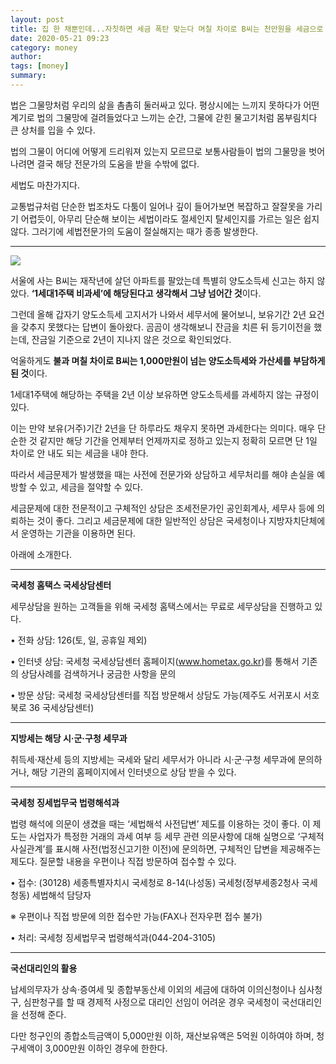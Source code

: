 ```yaml
---
layout: post
title: 집 한 채뿐인데...자칫하면 세금 폭탄 맞는다 며칠 차이로 B씨는 천만원을 세금으로 부담했다.
date: 2020-05-21 09:23
category: money
author: 
tags: [money]
summary: 
---
```



법은 그물망처럼 우리의 삶을 촘촘히 둘러싸고 있다. 평상시에는 느끼지 못하다가 어떤 계기로 법의 그물망에 걸려들었다고 느끼는 순간, 그물에 갇힌 물고기처럼 몸부림치다 큰 상처를 입을 수 있다.

  

법의 그물이 어디에 어떻게 드리워져 있는지 모르므로 보통사람들이 법의 그물망을 벗어나려면 결국 해당 전문가의 도움을 받을 수밖에 없다.

  

세법도 마찬가지다.

  

교통법규처럼 단순한 법조차도 다툼이 일어나 깊이 들어가보면 복잡하고 잘잘못을 가리기 어렵듯이, 아무리 단순해 보이는 세법이라도 절세인지 탈세인지를 가르는 일은 쉽지 않다. 그러기에 세법전문가의 도움이 절실해지는 때가 종종 발생한다.

----------

![](https://img1.daumcdn.net/thumb/R720x0/?fname=https%3A%2F%2Ft1.daumcdn.net%2Fliveboard%2Fgilbut%2Facc7387b141e4baa8affd73c34a17176.png)

서울에 사는 B씨는 재작년에 살던 아파트를 팔았는데 특별히 양도소득세 신고는 하지 않았다.  **‘1세대1주택 비과세’에 해당된다고 생각해서 그냥 넘어간 것**이다.  
  
그런데 올해 갑자기 양도소득세 고지서가 나와서 세무서에 물어보니, 보유기간 2년 요건을 갖추지 못했다는 답변이 돌아왔다. 곰곰이 생각해보니 잔금을 치른 뒤 등기이전을 했는데, 잔금일 기준으로 2년이 지나지 않은 것으로 확인되었다.  
  
억울하게도  **불과 며칠 차이로 B씨는 1,000만원이 넘는 양도소득세와 가산세를 부담하게 된 것**이다.

1세대1주택에 해당하는 주택을 2년 이상 보유하면 양도소득세를 과세하지 않는 규정이 있다.

  

이는 만약 보유(거주)기간 2년을 단 하루라도 채우지 못하면 과세한다는 의미다. 매우 단순한 것 같지만 해당 기간을 언제부터 언제까지로 정하고 있는지 정확히 모르면 단 1일 차이로 안 내도 되는 세금을 내야 한다.

  

따라서 세금문제가 발생했을 때는 사전에 전문가와 상담하고 세무처리를 해야 손실을 예방할 수 있고, 세금을 절약할 수 있다.

  

세금문제에 대한 전문적이고 구체적인 상담은 조세전문가인 공인회계사, 세무사 등에 의뢰하는 것이 좋다. 그리고 세금문제에 대한 일반적인 상담은 국세청이나 지방자치단체에서 운영하는 기관을 이용하면 된다.

  

아래에 소개한다.

----------

**국세청 홈택스 국세상담센터**

세무상담을 원하는 고객들을 위해 국세청 홈택스에서는 무료로 세무상담을 진행하고 있다.

• 전화 상담: 126(토, 일, 공휴일 제외)

• 인터넷 상담:  국세청 국세상담센터 홈페이지(www.hometax.go.kr)를 통해서 기존의 상담사례를 검색하거나 궁금한 사항을 문의

• 방문 상담: 국세청 국세상담센터를 직접 방문해서 상담도 가능(제주도 서귀포시 서호북로 36 국세상담센터)

----------

**지방세는 해당 시·군·구청 세무과**

취득세·재산세 등의 지방세는 국세와 달리 세무서가 아니라 시·군·구청 세무과에 문의하거나, 해당 기관의 홈페이지에서 인터넷으로 상담 받을 수 있다.

----------

**국세청 징세법무국 법령해석과**

법령 해석에 의문이 생겼을 때는 ‘세법해석 사전답변’ 제도를 이용하는 것이 좋다. 이 제도는 사업자가 특정한 거래의 과세 여부 등 세무 관련 의문사항에 대해 실명으로 ‘구체적 사실관계’를 표시해 사전(법정신고기한 이전)에 문의하면, 구체적인 답변을 제공해주는 제도다. 질문할 내용을 우편이나 직접 방문하여 접수할 수 있다.

• 접수: (30128) 세종특별자치시 국세청로 8-14(나성동) 국세청(정부세종2청사 국세청동) 세법해석 담당자

※ 우편이나 직접 방문에 의한 접수만 가능(FAX나 전자우편 접수 불가)

• 처리: 국세청 징세법무국 법령해석과(044-204-3105)

----------

**국선대리인의 활용**

납세의무자가 상속·증여세 및 종합부동산세 이외의 세금에 대하여 이의신청이나 심사청구, 심판청구를 할 때 경제적 사정으로 대리인 선임이 어려운 경우 국세청이 국선대리인을 선정해 준다.

  

다만 청구인의 종합소득금액이 5,000만원 이하, 재산보유액은 5억원 이하여야 하며, 청구세액이 3,000만원 이하인 경우에 한한다.